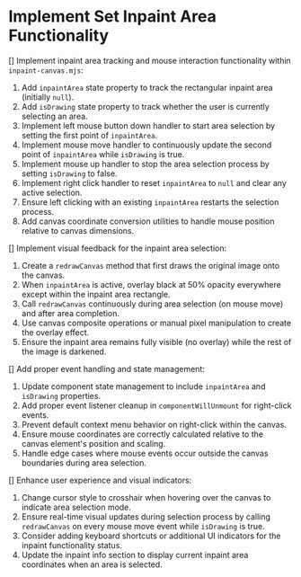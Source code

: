 # Implement Set Inpaint Area Functionality

[] Implement inpaint area tracking and mouse interaction functionality within `inpaint-canvas.mjs`:
1. Add `inpaintArea` state property to track the rectangular inpaint area (initially `null`).
2. Add `isDrawing` state property to track whether the user is currently selecting an area.
3. Implement left mouse button down handler to start area selection by setting the first point of `inpaintArea`.
4. Implement mouse move handler to continuously update the second point of `inpaintArea` while `isDrawing` is true.
5. Implement mouse up handler to stop the area selection process by setting `isDrawing` to false.
6. Implement right click handler to reset `inpaintArea` to `null` and clear any active selection.
7. Ensure left clicking with an existing `inpaintArea` restarts the selection process.
8. Add canvas coordinate conversion utilities to handle mouse position relative to canvas dimensions.

[] Implement visual feedback for the inpaint area selection:
1. Create a `redrawCanvas` method that first draws the original image onto the canvas.
2. When `inpaintArea` is active, overlay black at 50% opacity everywhere except within the inpaint area rectangle.
3. Call `redrawCanvas` continuously during area selection (on mouse move) and after area completion.
4. Use canvas composite operations or manual pixel manipulation to create the overlay effect.
5. Ensure the inpaint area remains fully visible (no overlay) while the rest of the image is darkened.

[] Add proper event handling and state management:
1. Update component state management to include `inpaintArea` and `isDrawing` properties.
2. Add proper event listener cleanup in `componentWillUnmount` for right-click events.
3. Prevent default context menu behavior on right-click within the canvas.
4. Ensure mouse coordinates are correctly calculated relative to the canvas element's position and scaling.
5. Handle edge cases where mouse events occur outside the canvas boundaries during area selection.

[] Enhance user experience and visual indicators:
1. Change cursor style to crosshair when hovering over the canvas to indicate area selection mode.
2. Ensure real-time visual updates during selection process by calling `redrawCanvas` on every mouse move event while `isDrawing` is true.
3. Consider adding keyboard shortcuts or additional UI indicators for the inpaint functionality status.
4. Update the inpaint info section to display current inpaint area coordinates when an area is selected.
